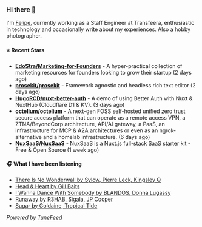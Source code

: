 ### Hi there 👋

I'm [Felipe](https://felipevm.com), currently working as a Staff Engineer at Transfeera, enthusiastic in technology and occasionally write about my experiences. Also a hobby photographer.

#### ⭐ Recent Stars
- **[EdoStra/Marketing-for-Founders](https://github.com/EdoStra/Marketing-for-Founders)** - A hyper-practical collection of marketing resources for founders looking to grow their startup (2 days ago)
- **[prosekit/prosekit](https://github.com/prosekit/prosekit)** - Framework agnostic and headless rich text editor  (2 days ago)
- **[HugoRCD/nuxt-better-auth](https://github.com/HugoRCD/nuxt-better-auth)** - A demo of using Better Auth with Nuxt &amp; NuxtHub (Cloudflare D1 &amp; KV). (3 days ago)
- **[octelium/octelium](https://github.com/octelium/octelium)** - A next-gen FOSS self-hosted unified zero trust secure access platform that can operate as a remote access VPN, a ZTNA/BeyondCorp architecture, API/AI gateway, a PaaS, an infrastructure for MCP &amp; A2A architectures or even as an ngrok-alternative and a homelab infrastructure. (6 days ago)
- **[NuxSaaS/NuxSaaS](https://github.com/NuxSaaS/NuxSaaS)** - NuxSaaS is a Nuxt.js full-stack SaaS starter kit - Free &amp; Open Source (1 week ago)

#### 🎧 What I have been listening
- [There Is No Wonderwall by Sylow, Pierre Leck, Kingsley Q](https://open.spotify.com/track/6oDYIYQKJZqOSm3Xwd2cBC)
- [Head &amp; Heart by Gill Baits](https://open.spotify.com/track/61jCT4TmqZPCk4MTDFO8wX)
- [I Wanna Dance With Somebody by BLANDOS, Donna Lugassy](https://open.spotify.com/track/1SsfNb1ZS4HYSh6UqAqPTL)
- [Runaway by R3HAB, Sigala, JP Cooper](https://open.spotify.com/track/19boUY253NrYTqJMh50d5X)
- [Sugar by Goldaine, Tropical Tide](https://open.spotify.com/track/3UVWA3UyZyHJmgi23XvViK)

_Powered by [TuneFeed](https://tunefeed.app?ref=github.com)_
